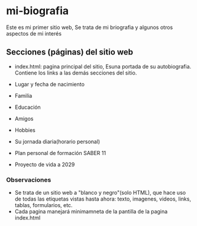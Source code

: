 # mi-biografia
Este es mi primer sitio web, Se trata de mi briografia y algunos otros aspectos de mi interés

## Secciones (páginas) del sitio web

- index.html: pagina principal del sitio, Esuna portada de su autobiografia. Contiene los links a las demás secciones del sitio.

- Lugar y fecha de nacimiento

- Familia

- Educación

- Amigos

- Hobbies

- Su jornada diaria(horario personal)

- Plan personal de formación SABER 11

- Proyecto de vida a 2029

### Observaciones
- Se trata de un sitio web a "blanco y negro"(solo HTML), que hace uso de todas las etiquetas vistas hasta ahora: texto, imagenes, videos, links, tablas, formularios, etc.
- Cada pagina manejará minimamneta de la pantilla de la pagina index.html